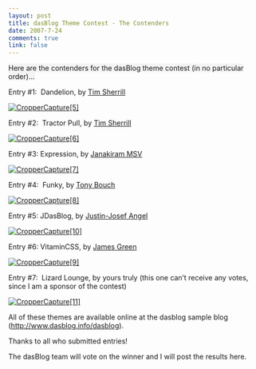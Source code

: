 ```yaml
--- 
layout: post
title: dasBlog Theme Contest - The Contenders
date: 2007-7-24
comments: true
link: false
---
```

<p><font style="BACKGROUND-COLOR: #f4f4f4">Here are the contenders for the dasBlog theme contest (in no particular order)&hellip;</font></p><p>Entry #1:&nbsp; Dandelion, by <a href="http://newpics.org/tim/dandelion.aspx" target="_blank">Tim Sherrill</a></p><p><a href="http://www.flux88.com/uploads/CropperCapture[5].jpg"><img src="/images/CropperCapture%5B5%5D_thumb__.jpg" alt="CropperCapture[5]"  border="0"  /></a></p><p>Entry #2:&nbsp; Tractor Pull, by <a href="http://newpics.org/tim/2007/07/21/NoblesvilleTractorPull.aspx" target="_blank">Tim Sherrill</a></p><p><a href="http://www.flux88.com/uploads/CropperCapture[6].jpg"><img src="/images/CropperCapture%5B6%5D_thumb_.jpg" alt="CropperCapture[6]"  border="0"  /></a></p><p>Entry #3:&nbsp;Expression, by <td class="sc v" style="BACKGROUND-IMAGE: url(images/star_on_2.gif)"></td><td><span id="_upro_janakiramm@gmail.com"><a href="http://www.janakiramm.net/blog" target="_blank">Janakiram MSV</a></span></p><p><span><a href="http://www.flux88.com/uploads/CropperCapture[7].jpg"><img src="/images/CropperCapture%5B7%5D_thumb_.jpg" alt="CropperCapture[7]"  border="0"  /></a></span></p><p><span>Entry #4:&nbsp; Funky, by <a href="http://www.58bits.com/blog/2007/07/09/FunkyThemeForDasBlog.aspx" target="_blank">Tony Bouch</a></span></p><p><span><a href="http://www.flux88.com/uploads/CropperCapture[8].jpg"><img src="/images/CropperCapture%5B8%5D_thumb_.jpg" alt="CropperCapture[8]"  border="0"  /></a></span></p><p><span>Entry #5: JDasBlog, by <a href="http://www.justinangel.net/e." target="_blank">Justin-Josef Angel</a></span></p><p><span><a href="http://www.flux88.com/uploads/CropperCapture[10].jpg"><img src="/images/CropperCapture%5B10%5D_thumb_.jpg" alt="CropperCapture[10]"  border="0"  /></a></span></p><p><span>Entry #6: VitaminCSS, by <a href="http://deepdark.net/" target="_blank">James Green</a></span></p><p><span><a href="http://www.flux88.com/uploads/CropperCapture[9].jpg"><img src="/images/CropperCapture%5B9%5D_thumb___.jpg" alt="CropperCapture[9]"  border="0"  /></a></span></p><p><span>Entry #7:&nbsp; Lizard Lounge, by yours truly (this one can&rsquo;t receive any votes, since I am a sponsor of the contest)</span></p><p><span><a href="http://www.flux88.com/uploads/CropperCapture[11].jpg"><img src="/images/CropperCapture%5B11%5D_thumb_.jpg" alt="CropperCapture[11]"  border="0"  /></a></span></p><p><span>All of these themes are available online at the dasblog sample blog (<a href="http://www.dasblog.info/dasblog">http://www.dasblog.info/dasblog</a>).</span></p><span><p><span>Thanks to all who submitted entries!</span></p><p>The dasBlog team will vote on the winner and I will post the results here.</span></p><p><span></span>&nbsp;</p></td>
